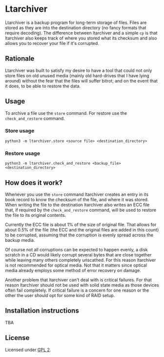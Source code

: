 # Ltarchiver

Ltarchiver is a backup program for long-term storage of files. Files are
stored as they are into the destination directory (no fancy formats that require decoding).
The difference between ltarchiver and a simple `cp` is that ltarchiver also keeps track of
where you stored what its checksum and also allows you to recover your file if it's corrupted.

## Rationale

Ltarchiver was built to satisfy my desire to have a tool that could not only store files on
old unused media (mainly old hard-drives that I have lying around) without the fear
that the files will suffer bitrot, and on the event that it does, to be able to
restore the data.

## Usage

To archive a file use the `store` command. For restore use the `check_and_restore` command.

### Store usage

```shell
python3 -m ltarchiver.store <source file> <destination_directory>
```

### Restore usage

```shell
python3 -m ltarchiver.check_and_restore <backup_file> <destination_directory>
```

## How does it work?

Whenever you use the `store` command ltarchiver creates an entry in its book record to
know the checksum of the file, and where it was stored. When writing the file to
the destination ltarchiver also writes an ECC file that, if required by
the `check_and_restore` command, will be used to restore the file to its original
contents.

Currently the ECC file is about 1% of the size of original file.
That allows for about 0.5% of the file (the ECC and the original files are added
in this count) to be corrupted, assuming that the corruption is evenly spread across the backup media.

Of course not all corruptions can be expected to happen evenly, a disk scratch in a CD would likely
corrupt several bytes that are close together while leaving many others completely unscathed.
For this reason ltarchiver is not recommended for optical media. Not that it matters
since optical media already employs some method of error recovery on damage.

Another problem that ltarchiver can't deal with is critical failures. For that reason
ltarchiver should not be used with solid state media as those devices often
fail completely. If critical failure is a concern for one reason or the other
the user should opt for some kind of RAID setup.


## Installation instructions

TBA

## License

Licensed under [GPL 2](https://www.gnu.org/licenses/old-licenses/gpl-2.0.html).